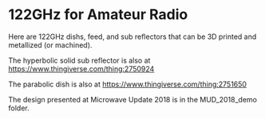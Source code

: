 # 122GHz for Amateur Radio
Here are 122GHz dishs, feed, and sub reflectors that can be 3D printed and metallized (or machined). 

The hyperbolic solid sub reflector is also at https://www.thingiverse.com/thing:2750924

The parabolic dish is also at https://www.thingiverse.com/thing:2751650

The design presented at Microwave Update 2018 is in the MUD_2018_demo folder.
